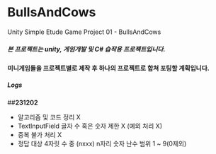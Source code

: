 # BullsAndCows
 Unity Simple Etude Game Project 01 - BullsAndCows
 ##### 본 프로젝트는 unity, 게임개발 및 C# 습작용 프로젝트입니다.
 #### 미니게임들을 프로젝트별로 제작 후 하나의 프로젝트로 합쳐 포팅할 계획입니다.

 ##### **Logs**
 ##**231202**
 - 알고리즘 및 코드 정리 X
 - TextInputField 글자 수 혹은 숫자 제한 X (예외 처리 X)
 - 중복 불가 처리 X
 - 정답 대상 4자릿 수 중 (nxxx) n자리 숫자 난수 범위 1 ~ 9(0제외)

